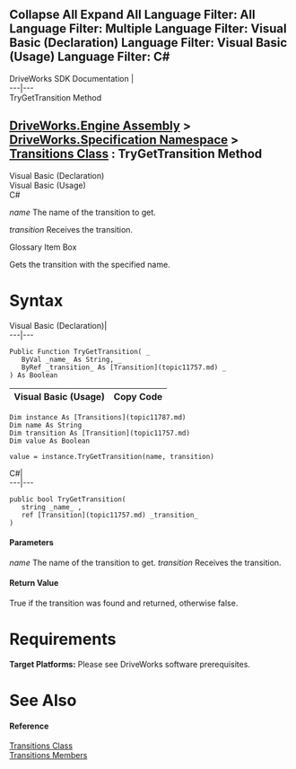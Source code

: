        

 Collapse All Expand All  Language Filter: All  Language Filter: Multiple  Language Filter: Visual Basic (Declaration) Language Filter: Visual Basic (Usage) Language Filter: C#  
---  
DriveWorks SDK Documentation  |   
---|---  
TryGetTransition Method   
  
[DriveWorks.Engine Assembly](topic2156.md) > [DriveWorks.Specification Namespace](topic10764.md) > [Transitions Class](topic11787.md) : TryGetTransition Method  
---  
  
Visual Basic (Declaration)    
Visual Basic (Usage)    
C# 

_name_
    The name of the transition to get.

_transition_
    Receives the transition.

Glossary Item Box

Gets the transition with the specified name. 

# Syntax

Visual Basic (Declaration)|   
---|---  
      
    
    Public Function TryGetTransition( _
       ByVal _name_ As String, _
       ByRef _transition_ As [Transition](topic11757.md) _
    ) As Boolean  
  
Visual Basic (Usage)| Copy Code  
---|---  
      
    
    Dim instance As [Transitions](topic11787.md)
    Dim name As String
    Dim transition As [Transition](topic11757.md)
    Dim value As Boolean
     
    value = instance.TryGetTransition(name, transition)  
  
C#|   
---|---  
      
    
    public bool TryGetTransition( 
       string _name_ ,
       ref [Transition](topic11757.md) _transition_
    )  
  
#### Parameters

 _name_
    The name of the transition to get.
_transition_
    Receives the transition.

#### Return Value

True if the transition was found and returned, otherwise false.

# Requirements

**Target Platforms:** Please see DriveWorks software prerequisites.

# See Also

#### Reference

[Transitions Class](topic11787.md)   
[Transitions Members](topic11788.md)


